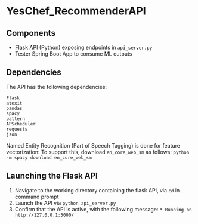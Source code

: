 # YesChef_RecommenderAPI

## Components
- Flask API (Python) exposing endpoints in `api_server.py`
- Tester Spring Boot App to consume ML outputs

## Dependencies
The API has the following dependencies:
```
Flask
atexit
pandas
spacy
pattern
APScheduler
requests
json
```

Named Entity Recognition (Part of Speech Tagging) is done for feature vectorization:
To support this, download `en_core_web_sm` as follows:
```python -m spacy download en_core_web_sm```

## Launching the Flask API
1. Navigate to the working directory containing the flask API, via `cd` in command prompt
2. Launch the API via `python api_server.py`
3. Confirm that the API is active, with the following message: `* Running on http://127.0.0.1:5000/`
